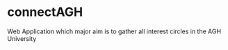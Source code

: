 # connectAGH
Web Application which major aim is to gather all interest circles in the AGH University
